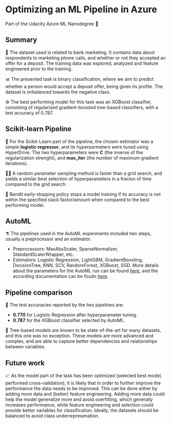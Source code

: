 # Optimizing an ML Pipeline in Azure
Part of the Udacity Azure ML Nanodegree 🧠

## Summary
💸 The dataset used is related to bank marketing. It contains data about respondents to marketing phone calls, and whether or not they accepted an offer for a deposit. The training data was explored, analyzed and feature engineered prior to the training.

📊 The presented task is binary classification, where we aim to predict whether a person would accept a deposit offer, being given its profile. The dataset is imbalanced towards the negative class.

⚙ The best performing model for this task was an XGBoost classifier, consisting of regularized gradient-boosted tree-based classifiers, with a test accuracy of 0.787.

## Scikit-learn Pipeline
🧠 For the Scikit-Learn part of the pipeline, the chosen estimator was a simple **logistic regressor**, and its hyperparmeters were tuned using HyperDrive. The two hyperparameters were **C** (the inverse of the regularization strenght), and **max_iter** (the number of maximum gradient iterations).  

🏃‍♂️ A random parameter sampling method is faster than a grid search, and yields a similar best selection of hyperparameters in a fracion of time compared to the grid search.

🤚 Bandit early-stopping policy stops a model training if its accuracy is not within the specified slack factor/amount when compared to the best performing model.

## AutoML
⚗️ The pipelines used in the AutoML experiments included two steps, usually a preprocessor and an estimator.
  * Preprocessors: MaxAbsScaler, SparseNormalizer, StandardScalerWrapper, etc.
  * Estimators: Logistic Regression, LightGBM, GradientBoosting, DecisionTree, KNN, SCV, RandomForest, XGBoost, SGD.
More details about the parameters for the AutoML run can be found [here](https://gist.github.com/radandreicristian/c42bda8e0b60320162ac7bda38edd399), and the according documentation can be foudn [here](https://docs.microsoft.com/en-us/python/api/azureml-train-automl-client/azureml.train.automl.automlconfig.automlconfig).

## Pipeline comparison
🧪 The test accuracies reported by the two pipelines are:
  * **0.770** for Logistic Regression after hyperparameter tuning.
  * **0.787** for the XGBoost classifier selected by AutoML.

🌳 Tree-based models are known to be state-of-the-art for many datasets, and this one was no exception. These models are more advanced and complex, and are able to capture better dependencies and relationships between variables.

## Future work
📈 As the model part of the task has been optimized (selected best model, performed cross-validation), it is likely that in order to further improve the performance the data needs to be improved. This can be done either by adding more data and (better) feature engineering. Adding more data could help the model generalize more and avoid overfitting, which generally increases performance, while feature engineering and selection could provide better variables for classification. Ideally, the datasets should be balanced to avoid class underrepresenation.
